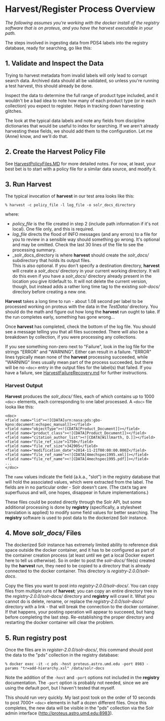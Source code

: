 # Harvest/Register Process Overview

_The following assumes you're working with the docker install of the registry software that is on proteus, and you have
the harvest executable in your path._

The steps involved in ingesting data from PDS4 labels into the registry database, ready for searching, go like this:

## 1. Validate and Inspect the Data

Trying to harvest metadata from invalid labels will only lead to corrupt search data.  Archived data should all be 
validated, so unless you're running a test harvest, this should already be done.

Inspect the data to determine the full range of product type included, and it wouldn't be a bad idea to note how many of each
product type (or in each collection) you expect to register.  Helps in tracking down harvesting glitches.

The look at the typical data labels and note any fields from discipline dictionaries that would be useful to index for searching. 
If we aren't already harvesting these fields, we should add them to the configuration.  Let me (Anne) know, and we'll do that.

## 2. Create the Harvest Policy File

See [HarvestPolicyFiles.MD](HarvestPolicyFiles.MD) for more detailed notes. For now, at least, your best bet is to start
with a policy file for a similar data source, and modify it.

## 3. Run Harvest

The typical invocation of **harvest** in our test area looks like this:

    % harvest -c policy_file -l log_file -o solr_docs_directory
    
where:
* _policy_file_ is the file created in step 2 (include path information if it's not local). One file only, and this is 
required.
* _log_file_ directs the flood of INFO messages (and any errors) to a file for you to review in a sensible way should
something go wrong.  It's optional and may be omitted.  Check the last 30 lines of the file to see the processing summary.
* _solr_docs_directory is where **harvest** should create the *solr_docs/* subdirectory that holds its output files.  
This is also optional.  If you don't specify a destination directory, **harvest** will create a *solr_docs/* directory 
in your current working directory.  It will do this even if you have a *solr_docs/* directory already present in the
location you give it/default to.  It will not delete the current version, though, but instead adds a rather long time
tag to the existing *solr-docs/* directory before creating a new one.

**Harvest** takes a long time to run - about 1.08 second per label to be processed working on proteus with the data in
the *TestData/* directory.  You should do the math and
figure out how long the **harvest** run ought to take.  If the run completes early, something has gone wrong...

Once **harvest** has completed, check the bottom of the log file.  You should see a message telling you that all files
succeeded. There will also be a breakdown by collection, if you were processing any collections. 

If you see something non-zero next to "Failure", look in the log file for the strings "ERROR" and "WARNING".  Either 
can result in a failure.  "ERROR" lines typically mean none of the **harvest** processing succeeded, while "WARNING" 
lines usually mean part of the process succeeded, but there will be no ```<doc>``` entry in the output files for the
label(s) that failed.  If you have a failure, see [HarvestFailureRecovery.md](HarvestFailureRecovery.md) for further 
instructions.

### **Harvest** Output

**Harvest** produces the *solr_docs/* files, each of which contains up to 1000 ```<doc>``` elements, each corresponding
to one label processed.  A ```<doc>``` file looka like this:

    <doc>
    <field name="lid"><![CDATA[urn:nasa:pds:gbo-kpno:document:echspec_manual]]></field>
    <field name="objectType"><![CDATA[Product_Document]]></field>
    <field name="product_class"><![CDATA[Product_Document]]></field>
    <field name="citation_author_list"><![CDATA[Willmarth, D.]]></field>
    <field name="file_ref_size">1750</field>
    <field name="file_ref_size">342905</field>
    <field name="modification_date">2014-11-21T00:00:00.000Z</field>
    <field name="file_ref_name"><![CDATA[4mechspec1995.xml]]></field>
    <field name="file_ref_name"><![CDATA[4mechspec1995.pdf]]></field>
    ...
    </doc>
    
The ```name``` values indicate the field (a.k.a., "slot") in the registry database that will hold the associated values, 
which were extracted from the label. The fields are in no particular order - Solr doesn't care.
(The ```CDATA``` tag are superfluous and will, one hopes, disappear in future implementations.)

These files could be posted directly through the Solr API, but some additional processing is done by **registry**
(specifically, a stylesheet translation is applied) to modify some field values for better searching. 
The **registry** software is used to post data to the dockerized Solr instance.

## 4. Move *solr_docs/* Files

The dockerized Solr instance has extremely limited ability to reference disk space outside the docker container,
and it has to be configured as part of the container creation process (at least until we get a local Docker
expert here to tell us otherwise).  So in order to post the *solr-docs/* file(s)
created by the **harvest** run, they need to be copied to a directory that is already connected to the docker
container.  This directory is *registry-2.0.0/solr-docs*.

Copy the files you want to post into *registry-2.0.0/solr-docs/*.  You can copy files from multiple runs of 
**harvest**; you can copy an entire directory tree in the *registry-2.0.0/solr-docs/* directory and **registry**
will crawl it. What you cannot do is delete, rename, or replace the *registry-2.0.0/solr-docs/* directory with a
link - that will break the connection to the docker container.  If that happens, your posting operation will appear
to succeeed, but hang before completing the last step.  Re-establishing the proper directory and 
restarting the docker container will clear the problem.

## 5. Run **registry post** 

Once the files are in *register-2.0.0/solr-docs/*, this command should post the data to the "pds" collection
in the registry database:

    % docker exec -it -c pds -host proteus.astro.umd.edu -port 8983 -params "tr=add-hierarchy.xsl" /data/solr-docs
    
Note the addition of the ```-host``` and ```-port``` options not included in the **registry** documentation.  The
```-port``` option is probably not needed, since we are using the default port, but I haven't tested that myself.

This should run very quickly.  My last post took on the order of 10 seconds to post 7000+ ```<doc>``` elements in 
half a dozen different files.  Once this completes, the new data will be visible in the "pds" collection via the
Solr admin interface (http://proteus.astro.umd.edu:8983).


